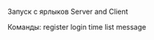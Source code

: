 Запуск с ярлыков Server and Client

Команды:
register <username> <password>
login <username> <password>
time
list
message <username> <message>
